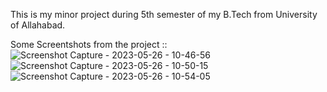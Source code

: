 This is my minor project during 5th semester of my B.Tech from University of Allahabad.

Some Screentshots from the project ::
![Screenshot Capture - 2023-05-26 - 10-46-56](https://github.com/Sachin-05/Optimizing-Blockchain-Evoting-using-Geth-Framework-with-UID-Hash-Source-Code/assets/51017352/ad5cf504-3c10-466e-bdb4-c178f4528f68)
![Screenshot Capture - 2023-05-26 - 10-50-15](https://github.com/Sachin-05/Optimizing-Blockchain-Evoting-using-Geth-Framework-with-UID-Hash-Source-Code/assets/51017352/c836d37c-369c-4ea6-afe5-6c3d4db3a561)
![Screenshot Capture - 2023-05-26 - 10-54-05](https://github.com/Sachin-05/Optimizing-Blockchain-Evoting-using-Geth-Framework-with-UID-Hash-Source-Code/assets/51017352/e25ad555-b09b-4480-9939-42cdf4b87e2a)
